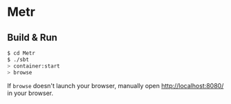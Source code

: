 # Metr #

## Build & Run ##

```sh
$ cd Metr
$ ./sbt
> container:start
> browse
```

If `browse` doesn't launch your browser, manually open [http://localhost:8080/](http://localhost:8080/) in your browser.
